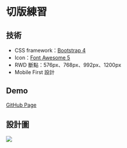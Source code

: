 切版練習
===

## 技術

- CSS framework：[Bootstrap 4](https://getbootstrap.com/)
- Icon：[Font Awesome 5](https://fontawesome.com/)
- RWD 斷點：576px、768px、992px、1200px
- Mobile First 設計

## Demo

[GitHub Page](https://titangene.github.io/carved-creations/)

## 設計圖

![](template_4.png)
